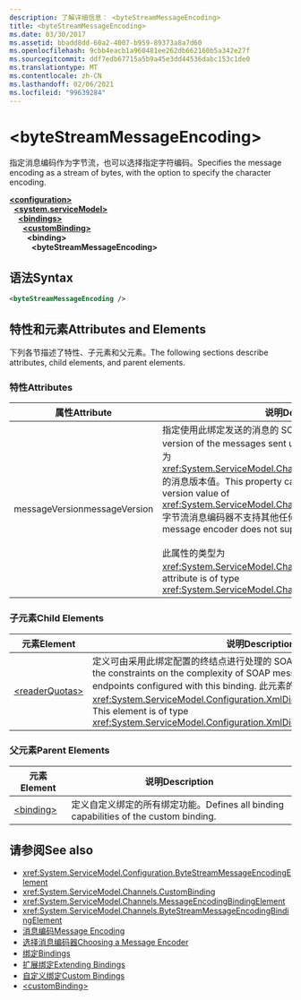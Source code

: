 ```yaml
---
description: 了解详细信息： <byteStreamMessageEncoding>
title: <byteStreamMessageEncoding>
ms.date: 03/30/2017
ms.assetid: bbadd8dd-60a2-4007-b959-89373a8a7d60
ms.openlocfilehash: 9cbb4eacb1a960481ee262db662160b5a342e27f
ms.sourcegitcommit: ddf7edb67715a5b9a45e3dd44536dabc153c1de0
ms.translationtype: MT
ms.contentlocale: zh-CN
ms.lasthandoff: 02/06/2021
ms.locfileid: "99639284"
---
```

# \<byteStreamMessageEncoding>

<span data-ttu-id="d45ca-102">指定消息编码作为字节流，也可以选择指定字符编码。</span><span class="sxs-lookup"><span data-stu-id="d45ca-102">Specifies the message encoding as a stream of bytes, with the option to specify the character encoding.</span></span>  
  
[**\<configuration>**](../configuration-element.md)\
&nbsp;&nbsp;[**\<system.serviceModel>**](system-servicemodel.md)\
&nbsp;&nbsp;&nbsp;&nbsp;[**\<bindings>**](bindings.md)\
&nbsp;&nbsp;&nbsp;&nbsp;&nbsp;&nbsp;[**\<customBinding>**](custombinding.md)\
&nbsp;&nbsp;&nbsp;&nbsp;&nbsp;&nbsp;&nbsp;&nbsp;**\<binding>**\
&nbsp;&nbsp;&nbsp;&nbsp;&nbsp;&nbsp;&nbsp;&nbsp;&nbsp;&nbsp;**\<byteStreamMessageEncoding>**  
  
## <a name="syntax"></a><span data-ttu-id="d45ca-103">语法</span><span class="sxs-lookup"><span data-stu-id="d45ca-103">Syntax</span></span>  
  
```xml  
<byteStreamMessageEncoding />
```  
  
## <a name="attributes-and-elements"></a><span data-ttu-id="d45ca-104">特性和元素</span><span class="sxs-lookup"><span data-stu-id="d45ca-104">Attributes and Elements</span></span>  

 <span data-ttu-id="d45ca-105">下列各节描述了特性、子元素和父元素。</span><span class="sxs-lookup"><span data-stu-id="d45ca-105">The following sections describe attributes, child elements, and parent elements.</span></span>  
  
### <a name="attributes"></a><span data-ttu-id="d45ca-106">特性</span><span class="sxs-lookup"><span data-stu-id="d45ca-106">Attributes</span></span>  
  
|<span data-ttu-id="d45ca-107">属性</span><span class="sxs-lookup"><span data-stu-id="d45ca-107">Attribute</span></span>|<span data-ttu-id="d45ca-108">说明</span><span class="sxs-lookup"><span data-stu-id="d45ca-108">Description</span></span>|  
|---------------|-----------------|  
|<span data-ttu-id="d45ca-109">messageVersion</span><span class="sxs-lookup"><span data-stu-id="d45ca-109">messageVersion</span></span>|<span data-ttu-id="d45ca-110">指定使用此绑定发送的消息的 SOAP 版本。</span><span class="sxs-lookup"><span data-stu-id="d45ca-110">Specifies the SOAP version of the messages sent using the binding.</span></span> <span data-ttu-id="d45ca-111">此属性只能设置为 <xref:System.ServiceModel.Channels.MessageVersion.None%2A> 的消息版本值。</span><span class="sxs-lookup"><span data-stu-id="d45ca-111">This property can only be set to the message version value of <xref:System.ServiceModel.Channels.MessageVersion.None%2A>.</span></span> <span data-ttu-id="d45ca-112">字节流消息编码器不支持其他任何消息版本。</span><span class="sxs-lookup"><span data-stu-id="d45ca-112">The byte stream message encoder does not support any other message versions.</span></span><br /><br /> <span data-ttu-id="d45ca-113">此属性的类型为 <xref:System.ServiceModel.Channels.MessageVersion>。</span><span class="sxs-lookup"><span data-stu-id="d45ca-113">This attribute is of type <xref:System.ServiceModel.Channels.MessageVersion>.</span></span>|  
  
### <a name="child-elements"></a><span data-ttu-id="d45ca-114">子元素</span><span class="sxs-lookup"><span data-stu-id="d45ca-114">Child Elements</span></span>  
  
|<span data-ttu-id="d45ca-115">元素</span><span class="sxs-lookup"><span data-stu-id="d45ca-115">Element</span></span>|<span data-ttu-id="d45ca-116">说明</span><span class="sxs-lookup"><span data-stu-id="d45ca-116">Description</span></span>|  
|-------------|-----------------|  
|[\<readerQuotas>](/previous-versions/dotnet/netframework-4.0/ms731325(v=vs.100))|<span data-ttu-id="d45ca-117">定义可由采用此绑定配置的终结点进行处理的 SOAP 消息的复杂性约束。</span><span class="sxs-lookup"><span data-stu-id="d45ca-117">Defines the constraints on the complexity of SOAP messages that can be processed by endpoints configured with this binding.</span></span> <span data-ttu-id="d45ca-118">此元素的类型为 <xref:System.ServiceModel.Configuration.XmlDictionaryReaderQuotasElement>。</span><span class="sxs-lookup"><span data-stu-id="d45ca-118">This element is of type <xref:System.ServiceModel.Configuration.XmlDictionaryReaderQuotasElement>.</span></span>|  
  
### <a name="parent-elements"></a><span data-ttu-id="d45ca-119">父元素</span><span class="sxs-lookup"><span data-stu-id="d45ca-119">Parent Elements</span></span>  
  
|<span data-ttu-id="d45ca-120">元素</span><span class="sxs-lookup"><span data-stu-id="d45ca-120">Element</span></span>|<span data-ttu-id="d45ca-121">说明</span><span class="sxs-lookup"><span data-stu-id="d45ca-121">Description</span></span>|  
|-------------|-----------------|  
|[\<binding>](bindings.md)|<span data-ttu-id="d45ca-122">定义自定义绑定的所有绑定功能。</span><span class="sxs-lookup"><span data-stu-id="d45ca-122">Defines all binding capabilities of the custom binding.</span></span>|  
  
## <a name="see-also"></a><span data-ttu-id="d45ca-123">请参阅</span><span class="sxs-lookup"><span data-stu-id="d45ca-123">See also</span></span>

- <xref:System.ServiceModel.Configuration.ByteStreamMessageEncodingElement>
- <xref:System.ServiceModel.Channels.CustomBinding>
- <xref:System.ServiceModel.Channels.MessageEncodingBindingElement>
- <xref:System.ServiceModel.Channels.ByteStreamMessageEncodingBindingElement>
- [<span data-ttu-id="d45ca-124">消息编码</span><span class="sxs-lookup"><span data-stu-id="d45ca-124">Message Encoding</span></span>](message-encoding.md)
- [<span data-ttu-id="d45ca-125">选择消息编码器</span><span class="sxs-lookup"><span data-stu-id="d45ca-125">Choosing a Message Encoder</span></span>](../../../wcf/feature-details/choosing-a-message-encoder.md)
- [<span data-ttu-id="d45ca-126">绑定</span><span class="sxs-lookup"><span data-stu-id="d45ca-126">Bindings</span></span>](../../../wcf/bindings.md)
- [<span data-ttu-id="d45ca-127">扩展绑定</span><span class="sxs-lookup"><span data-stu-id="d45ca-127">Extending Bindings</span></span>](../../../wcf/extending/extending-bindings.md)
- [<span data-ttu-id="d45ca-128">自定义绑定</span><span class="sxs-lookup"><span data-stu-id="d45ca-128">Custom Bindings</span></span>](../../../wcf/extending/custom-bindings.md)
- [\<customBinding>](custombinding.md)
